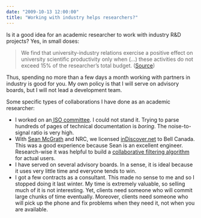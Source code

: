 ```yaml
---
date: "2009-10-13 12:00:00"
title: "Working with industry helps researchers?"
---
```




Is it a good idea for an academic researcher to work with industry R&amp;D projects? Yes, in small doses:

> We find that university-industry relations exercise a positive effect on university scientific productivity only when (&hellip;) these activities do not exceed 15% of the researcher&rsquo;s total budget. ([Source](http://link.springer.com/article/10.1007%2Fs11192-007-1877-7))


Thus, spending no more than a few days a month working with partners in industry is good for you. My own policy is that I will serve on advisory boards, but I will not lead a development team.

Some specific types of collaborations I have done as an academic researcher:

- I worked on an[ ISO committee](https://en.wikipedia.org/wiki/ISO). I could not stand it. Trying to parse hundreds of pages of technical documentation is <em>boring</em>. The noise-to-signal ratio is very high.
- With [Sean McGrath](https://mcgraths.tumblr.com/) and NRC, we licensed [inDiscover.net](http://www.indiscover.net) to Bell Canada. This was a good experience because Sean is an excellent engineer. Research-wise it was helpful to build a [collaborative filtering algorithm](https://en.wikipedia.org/wiki/Slope_One) for actual users.
- I have served on several advisory boards. In a sense, it is ideal because it uses very little time and everyone tends to win.
- I got a few contracts as a consultant. This made no sense to me and so I stopped doing it last winter. My time is extremely valuable, so selling much of it is not interesting. Yet, clients need someone who will commit large chunks of time eventually. Moreover, clients need someone who will pick up the phone and fix problems when they need it, not when you are available.


